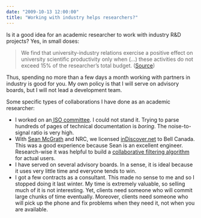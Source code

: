 ```yaml
---
date: "2009-10-13 12:00:00"
title: "Working with industry helps researchers?"
---
```




Is it a good idea for an academic researcher to work with industry R&amp;D projects? Yes, in small doses:

> We find that university-industry relations exercise a positive effect on university scientific productivity only when (&hellip;) these activities do not exceed 15% of the researcher&rsquo;s total budget. ([Source](http://link.springer.com/article/10.1007%2Fs11192-007-1877-7))


Thus, spending no more than a few days a month working with partners in industry is good for you. My own policy is that I will serve on advisory boards, but I will not lead a development team.

Some specific types of collaborations I have done as an academic researcher:

- I worked on an[ ISO committee](https://en.wikipedia.org/wiki/ISO). I could not stand it. Trying to parse hundreds of pages of technical documentation is <em>boring</em>. The noise-to-signal ratio is very high.
- With [Sean McGrath](https://mcgraths.tumblr.com/) and NRC, we licensed [inDiscover.net](http://www.indiscover.net) to Bell Canada. This was a good experience because Sean is an excellent engineer. Research-wise it was helpful to build a [collaborative filtering algorithm](https://en.wikipedia.org/wiki/Slope_One) for actual users.
- I have served on several advisory boards. In a sense, it is ideal because it uses very little time and everyone tends to win.
- I got a few contracts as a consultant. This made no sense to me and so I stopped doing it last winter. My time is extremely valuable, so selling much of it is not interesting. Yet, clients need someone who will commit large chunks of time eventually. Moreover, clients need someone who will pick up the phone and fix problems when they need it, not when you are available.


